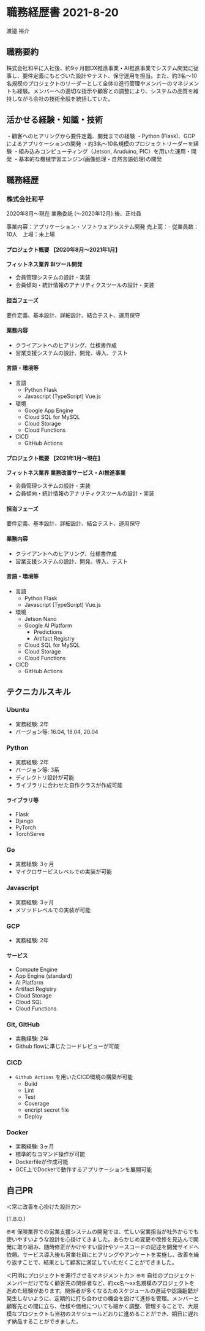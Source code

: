 # 職務経歴書 2021-8-20
渡邉 裕介

## 職務要約

株式会社和平に入社後、約9ヶ月間DX推進事業・AI推進事業でシステム開発に従事し、要件定義にもとづいた設計やテスト、保守運用を担当。また、約3名～10名規模のプロジェクトのリーダーとして全体の進行管理やメンバーのマネジメントも経験。メンバーへの適切な指示や顧客との調整により、システムの品質を維持しながら会社の技術全般を統括していた。

## 活かせる経験・知識・技術

・顧客へのヒアリングから要件定義、開発までの経験
・Python (Flask)、GCPによるアプリケーションの開発
・約3名～10名規模のプロジェクトリーダーを経験
・組み込みコンピューティング（Jetson, Aruduino, PIC）を用いた運用・開発
・基本的な機械学習エンジン(画像処理・自然言語処理)の開発

## 職務経歴

### 株式会社和平

2020年8月～現在
業務委託 (〜2020年12月) 後、正社員

事業内容：アプリケーション・ソフトウェアシステム開発
売上高：-
従業員数：10人　上場：未上場

#### プロジェクト概要 【2020年8月～2021年1月】
**フィットネス業界 BIツール開発**

- 会員管理システムの設計・実装
- 会員傾向・統計情報のアナリティクスツールの設計・実装

#### 担当フェーズ

要件定義、基本設計、詳細設計、結合テスト、運用保守

#### 業務内容

- クライアントへのヒアリング、仕様書作成
- 営業支援システムの設計、開発、導入、テスト

#### 言語・環境等

- 言語　
	- Python Flask
	- Javascript (TypeScript) Vue.js
- 環境
	- Google App Engine
	- Cloud SQL for MySQL
	- Cloud Storage
	- Cloud Functions
- CICD
	- GitHub Actions

#### プロジェクト概要 【2021年1月～現在】
**フィットネス業界 業務改善サービス・AI推進事業**

- 会員管理システムの設計・実装
- 会員傾向・統計情報のアナリティクスツールの設計・実装

#### 担当フェーズ

要件定義、基本設計、詳細設計、結合テスト、運用保守

#### 業務内容

- クライアントへのヒアリング、仕様書作成
- 営業支援システムの設計、開発、導入、テスト

#### 言語・環境等

- 言語　
	- Python Flask
	- Javascript (TypeScript) Vue.js
- 環境
	- Jetson Nano
	- Google AI Platform
		- Predictions
		- Artifact Registry
	- Cloud SQL for MySQL
	- Cloud Storage
	- Cloud Functions
- CICD
	- GitHub Actions

## テクニカルスキル

### Ubuntu

- 実務経験: 2年
- バージョン等: 16.04, 18.04, 20.04

### Python

- 実務経験: 2年
- バージョン等: 3系
- ディレクトリ設計が可能
- ライブラリに合わせた自作クラスが作成可能

#### ライブラリ等

- Flask
- Django
- PyTorch
- TorchServe

### Go 

- 実務経験: 3ヶ月
- マイクロサービスレベルでの実装が可能

### Javascript

- 実務経験: 3ヶ月
- メソッドレベルでの実装が可能

### GCP

- 実務経験: 2年

####  サービス

- Compute Engine
- App Engine (standard)
- AI Platform
- Artifact Registry
- Cloud Storage
- Cloud SQL
- Cloud Functions

### Git, GitHub

- 実務経験: 2年
- Github flowに準じたコードレビューが可能

### CICD

- `Github Actions` を用いたCICD環境の構築が可能
	- Build
	- Lint
	- Test
	- Coverage
	- encript secret file
	- Deploy

### Docker 

- 実務経験: 3ヶ月
- 標準的なコマンド操作が可能
- Dockerfileが作成可能
- GCE上でDockerで動作するアプリケーションを展開可能

## 自己PR

＜常に改善を心掛けた設計力＞

(T.B.D.)  

`参考`
保険業界での営業支援システムの開発では、忙しい営業担当が社外からでも使いやすいような設計を心掛けてきました。あらかじめ変更や改修を見込んで開発に取り組み、随時修正がかけやすい設計やソースコードの記述を開発サイドへ依頼。サービス導入後も営業社員にヒアリングやアンケートを実施し、改善を繰り返すことで、結果として顧客に満足していただくことができました。


＜円滑にプロジェクトを進行させるマネジメント力＞
`参考`
自社のプロジェクトメンバーだけでなく顧客先の関係者など、約xx名～xx名規模のプロジェクトを進めた経験があります。関係者が多くなるためスケジュールの遅延や認識齟齬が発生しないように、定期的に打ち合わせの機会を設けて進捗を管理。メンバーと顧客先との間に立ち、仕様や価格についても細かく調整、管理することで、大規模なプロジェクトも当初のスケジュールどおりに進めることができ、期日に遅れず納品することができました。

